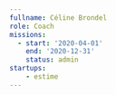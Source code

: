 ```yaml
---
fullname: Céline Brondel 
role: Coach 
missions:
  - start: '2020-04-01'
    end: '2020-12-31'
    status: admin
startups: 
    - estime
---
```

